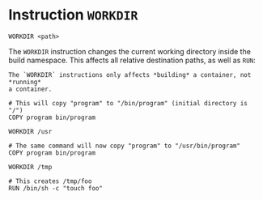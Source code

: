 # Instruction `WORKDIR`

```raptor
WORKDIR <path>
```

The `WORKDIR` instruction changes the current working directory inside the build
namespace. This affects all relative destination paths, as well as `RUN`:

```admonish important
The `WORKDIR` instructions only affects *building* a container, not *running*
a container.
```

```raptor
# This will copy "program" to "/bin/program" (initial directory is "/")
COPY program bin/program

WORKDIR /usr

# The same command will now copy "program" to "/usr/bin/program"
COPY program bin/program

WORKDIR /tmp

# This creates /tmp/foo
RUN /bin/sh -c "touch foo"
```
